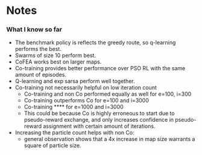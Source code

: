 # Notes

### What I know so far
* The benchmark policy is reflects the greedy route, so q-learning performs the best.
* Swarms of size 10 perform best.
* CoFEA works best on larger maps.
* Co-training provides better performance over PSO RL with the same amount of episodes.
* Q-learning and exp sarsa perform well together.
* Co-training not necessarily helpful on low iteration count
    * Co-training and non Co performed equally as well for e=100, i=300
    * Co-training outperforms Co for e=100 and i=3000
    * Co-training **** for e=1000 and i=3000
    * This could be because Co is highly erroneous to start due to pseudo-reward exchange,
    and only increases confidence in pseudo-reward assignment with certain amount of iterations.
* Increasing the particle count helps with non Co:
    * general observation shows that a 4x increase in map size warrants a square of particle size.
    
    
    